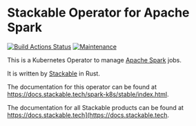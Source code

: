 # Stackable Operator for Apache Spark

[![Build Actions Status](https://ci.stackable.tech/job/spark%2dk8s%2doperator%2dit%2dnightly/badge/icon?subject=Integration%20Tests)](https://ci.stackable.tech/job/spark%2dk8s%2doperator%2dit%2dnightly)
[![Maintenance](https://img.shields.io/badge/Maintained%3F-yes-green.svg)](https://github.com/stackabletech/spark-k8s-operator/graphs/commit-activity)

This is a Kubernetes Operator to manage [Apache Spark](https://spark.apache.org/) jobs.

It is written by [Stackable](https://www.stackable.tech) in Rust.

The documentation for this operator can be found at <https://docs.stackable.tech/spark-k8s/stable/index.html>.

The documentation for all Stackable products can be found at <https://docs.stackable.tech](https://docs.stackable.tech>.
